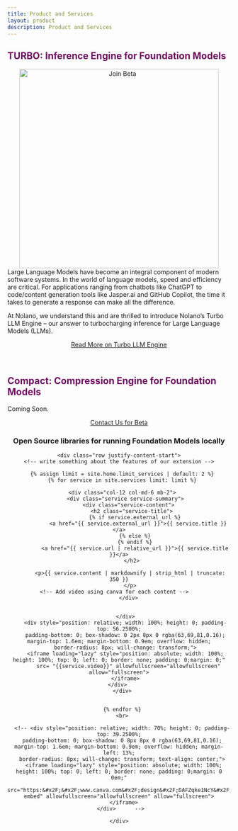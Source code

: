 ```yaml
---
title: Product and Services 
layout: product
description: Product and Services
---
```


## <span style="color:#6f0e62">TURBO: Inference Engine for Foundation Models</span>

<!-- Image -->
<div style="text-align: center;">
    <img src="https://substackcdn.com/image/fetch/f_auto,q_auto:good,fl_progressive:steep/https%3A%2F%2Fsubstack-post-media.s3.amazonaws.com%2Fpublic%2Fimages%2Feacd0282-373b-4440-be3a-8e4901ada954_1044x630.png" alt="Join Beta" width="450" height="450">
</div>
Large Language Models have become an integral component of modern software systems. In the world of language models, speed and efficiency are critical. For applications ranging from chatbots like ChatGPT to code/content generation tools like Jasper.ai and GitHub Copilot, the time it takes to generate a response can make all the difference.

At Nolano, we understand this and are thrilled to introduce Nolano’s Turbo LLM Engine – our answer to turbocharging inference for Large Language Models (LLMs).

<div style="text-align: center;">

  <a href="https://nolanoorg.substack.com/p/introducing-the-turbo-llm-inference" class="button">Read More on Turbo LLM Engine</a> 
</div>
<br>

## <span style="color:#6f0e62">Compact: Compression Engine for Foundation Models</span>

Coming Soon.

<div style="text-align: center;">

  <a href="/contact" class="button">Contact Us for Beta</a> 
<div>


<h3 style="text-align: center;">Open Source libraries for running Foundation Models locally</h3>

<div class="strip">
  <div class="container pt-3 pb-6 pb-md-10">

    <div class="row justify-content-start">
    <!-- write something about the features of our extension -->

      {% assign limit = site.home.limit_services | default: 2 %}
      {% for service in site.services limit: limit %}
      
      <div class="col-12 col-md-6 mb-2">
        <div class="service service-summary">
          <div class="service-content">
            <h2 class="service-title">
              {% if service.external_url %}
                <a href="{{ service.external_url }}">{{ service.title }}</a>
              {% else %}
              {% endif %}
              <a href="{{ service.url | relative_url }}">{{ service.title }}</a>
            </h2>
            
           <p>{{ service.content | markdownify | strip_html | truncate: 350 }}
           </p>
            <!-- Add video using canva for each content -->           
          </div>

          
        </div>
        <div style="position: relative; width: 100%; height: 0; padding-top: 56.2500%;
        padding-bottom: 0; box-shadow: 0 2px 8px 0 rgba(63,69,81,0.16); margin-top: 1.6em; margin-bottom: 0.9em; overflow: hidden;
        border-radius: 8px; will-change: transform;">
        <iframe loading="lazy" style="position: absolute; width: 100%; height: 100%; top: 0; left: 0; border: none; padding: 0;margin: 0;"
          src= "{{service.video}}" allowfullscreen="allowfullscreen" allow="fullscreen">
        </iframe>
        </div>     
      </div>

      
      {% endfor %}
      <br>

      <!-- <div style="position: relative; width: 70%; height: 0; padding-top: 39.2500%;
      padding-bottom: 0; box-shadow: 0 8px 8px 0 rgba(63,69,81,0.16); margin-top: 1.6em; margin-bottom: 0.9em; overflow: hidden; margin-left: 13%;
      border-radius: 8px; will-change: transform; text-align: center;">
       <iframe loading="lazy" style="position: absolute; width: 100%; height: 100%; top: 0; left: 0; border: none; padding: 0;margin: 0 0em;"
         src="https:&#x2F;&#x2F;www.canva.com&#x2F;design&#x2F;DAFZqke1NcY&#x2F;view?embed" allowfullscreen="allowfullscreen" allow="fullscreen">
       </iframe>
     </div>      -->

    </div>
  </div>
</div>
